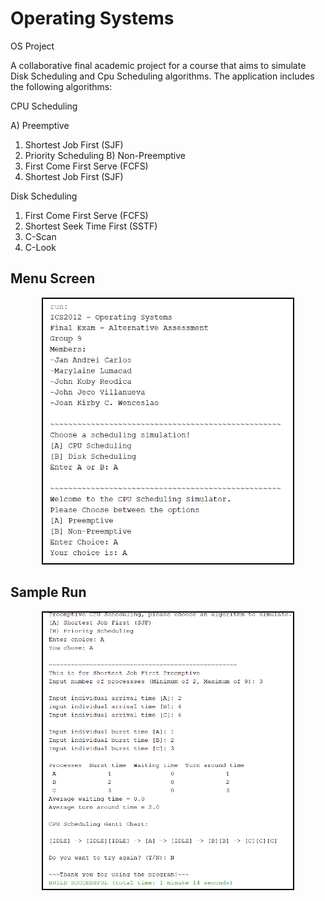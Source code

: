 # Operating Systems
OS Project

A collaborative final academic project for a course that aims to simulate Disk Scheduling and Cpu Scheduling algorithms. The application includes the following algorithms:

CPU Scheduling

A) Preemptive
  1. Shortest Job First (SJF)
  2. Priority Scheduling
B) Non-Preemptive
  1. First Come First Serve (FCFS)
  2. Shortest Job First (SJF)

Disk Scheduling

1. First Come First Serve (FCFS)
2. Shortest Seek Time First (SSTF)
3. C-Scan
4. C-Look

## Menu Screen

<p align="center" >
<img src="menu.png" width="400" title="Menu Page" style="border: 2px solid black;">
</p>

## Sample Run

<p align="center">
<img src="run.png" width="400" title="Run Page" style="border: 2px solid black;">
</p>
